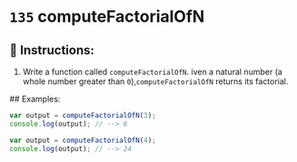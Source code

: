 # `135` computeFactorialOfN

## 📝 Instructions:

1. Write a function called `computeFactorialOfN`. iven a natural number (a whole number greater than `0`),`computeFactorialOfN` returns its factorial.

## Examples:

```js
var output = computeFactorialOfN(3);
console.log(output); // --> 6

var output = computeFactorialOfN(4);
console.log(output); // --> 24
```